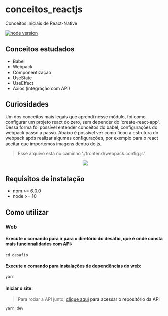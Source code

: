 # conceitos_reactjs
Conceitos iniciais de React-Native

[![node version](https://img.shields.io/node/v/react)](https://img.shields.io/node/v/react)
<br>

## Conceitos estudados
- Babel
- Webpack
- Componentização
- UseState
- UseEffect
- Axios (integração com API)

## Curiosidades

Um dos conceitos mais legais que aprendi nesse módulo, foi como configurar um projeto react do zero, sem depender do 'create-react-app'. 
Dessa forma foi possível entender conceitos do babel, configurações do webpack passo a passo. Abaixo é possível ver como ficou a estrutura do webpack após realizar algumas configurações, por exemplo para o react aceitar que importemos imagens dentro do js.
> Esse arquivo está no caminho './frontend/webpack.config.js'
<p align="center">
  <img  src="webpack.PNG" />
</p>


## Requisitos de instalação
- npm >= 6.0.0
- node >= 10

## Como utilizar

### Web

#### Execute o comando para ir para o diretório do desafio, que é onde consta mais funcionalidades com API:

```
cd desafio
```

#### Execute o comando para instalações de dependências do web:

```
yarn
```

#### Iniciar o site:
> Para rodar a API junto, <a href="https://github.com/tsunodajapa/conceitos_node">clique aqui<a/> para acessar o repositório da API

```
yarn dev
```




